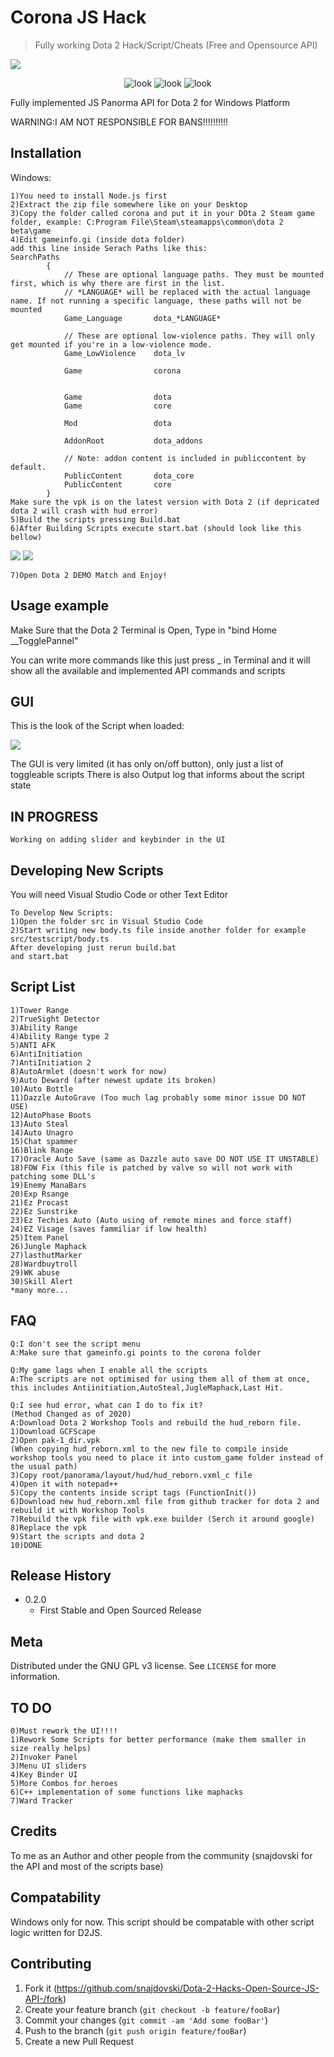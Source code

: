 # Corona JS Hack
> Fully working Dota 2 Hack/Script/Cheats (Free and Opensource API)
<img src="https://i.imgur.com/9Lgj8AF.png">
<p align="center">
<img src="https://i.imgur.com/xHQKu6e.png" alt="look">
<img src="https://i.imgur.com/2vlLUVg.png" alt="look">
<img src="https://i.imgur.com/dMnTqXs.png" alt="look">
</p>

Fully implemented JS Panorma API for Dota 2 for Windows Platform

WARNING:I AM NOT RESPONSIBLE FOR BANS!!!!!!!!!!


## Installation

Windows:

```
1)You need to install Node.js first
2)Extract the zip file somewhere like on your Desktop
3)Copy the folder called corona and put it in your DOta 2 Steam game folder, example: C:Program File\Steam\steamapps\common\dota 2 beta\game
4)Edit gameinfo.gi (inside dota folder)
add this line inside Serach Paths like this:
SearchPaths
		{
			// These are optional language paths. They must be mounted first, which is why there are first in the list.
			// *LANGUAGE* will be replaced with the actual language name. If not running a specific language, these paths will not be mounted
			Game_Language		dota_*LANGUAGE*

			// These are optional low-violence paths. They will only get mounted if you're in a low-violence mode.
			Game_LowViolence	dota_lv
					
			Game				corona
			
				
			Game				dota
			Game				core

			Mod					dota

			AddonRoot			dota_addons

			// Note: addon content is included in publiccontent by default.
			PublicContent		dota_core
			PublicContent		core
		}
Make sure the vpk is on the latest version with Dota 2 (if depricated dota 2 will crash with hud error)
5)Build the scripts pressing Build.bat
6)After Building Scripts execute start.bat (should look like this bellow)
```

<img src="https://i.imgur.com/0uXViww.png">
<img src="https://i.imgur.com/siQyYnT.png">

```
7)Open Dota 2 DEMO Match and Enjoy!
```
## Usage example

Make Sure that the Dota 2 Terminal is Open, Type in "bind Home __TogglePannel"

You can write more commands like this just press _ in Terminal and it will show all the available and implemented API commands and scripts

## GUI
This is the look of the Script when loaded:

<img src="https://i.imgur.com/5c5tRx0.png">


The GUI is very limited (it has only on/off button), only just a list of toggleable scripts
There is also Output log that informs about the script state

## IN PROGRESS
```
Working on adding slider and keybinder in the UI
```

## Developing New Scripts
You will need Visual Studio Code or other Text Editor
```
To Develop New Scripts:
1)Open the folder src in Visual Studio Code
2)Start writing new body.ts file inside another folder for example src/testscript/body.ts
After developing just rerun build.bat
and start.bat
```
## Script List
```
1)Tower Range
2)TrueSight Detector
3)Ability Range
4)Ability Range type 2
5)ANTI AFK
6)AntiInitiation
7)AntiInitiation 2
8)AutoArmlet (doesn't work for now)
9)Auto Deward (after newest update its broken)
10)Auto Bottle
11)Dazzle AutoGrave (Too much lag probably some minor issue DO NOT USE)
12)AutoPhase Boots
13)Auto Steal
14)Auto Unagro
15)Chat spammer
16)Blink Range
17)Oracle Auto Save (same as Dazzle auto save DO NOT USE IT UNSTABLE)
18)FOW Fix (this file is patched by valve so will not work with patching some DLL's
19)Enemy ManaBars
20)Exp Rsange
21)Ez Procast
22)Ez Sunstrike
23)Ez Techies Auto (Auto using of remote mines and force staff)
24)EZ Visage (saves fammiliar if low health)
25)Item Panel
26)Jungle Maphack
27)lasthutMarker
28)Wardbuytroll
29)WK abuse
30)Skill Alert
*many more...
```
## FAQ
```
Q:I don't see the script menu
A:Make sure that gameinfo.gi points to the corona folder

Q:My game lags when I enable all the scripts
A:The scripts are not optimised for using them all of them at once, this includes Antiinitiation,AutoSteal,JugleMaphack,Last Hit.

Q:I see hud error, what can I do to fix it?
(Method Changed as of 2020)
A:Download Dota 2 Workshop Tools and rebuild the hud_reborn file.
1)Download GCFScape
2)Open pak-1_dir.vpk
(When copying hud_reborn.xml to the new file to compile inside workshop tools you need to place it into custom_game folder instead of the usual path)
3)Copy root/panorama/layout/hud/hud_reborn.vxml_c file
4)Open it with notepad++
5)Copy the contents inside script tags (FunctionInit())
6)Download new hud_reborn.xml file from github tracker for dota 2 and rebuild it with Workshop Tools
7)Rebuild the vpk file with vpk.exe builder (Serch it around google)
8)Replace the vpk
9)Start the scripts and dota 2
10)DONE

```

## Release History

* 0.2.0
    * First Stable and Open Sourced Release

## Meta


Distributed under the GNU GPL v3 license. See ``LICENSE`` for more information.

## TO DO
```
0)Must rework the UI!!!!
1)Rework Some Scripts for better performance (make them smaller in size really helps)
2)Invoker Panel
3)Menu UI sliders
4)Key Binder UI
5)More Combos for heroes
6)C++ implementation of some functions like maphacks
7)Ward Tracker
```
## Credits
To me as an Author and other people from the community (snajdovski for the API and most of the scripts base)

## Compatability
Windows only for now.
This script should be compatable with other script logic written for D2JS.

## Contributing

1. Fork it (<https://github.com/snajdovski/Dota-2-Hacks-Open-Source-JS-API-/fork>)
2. Create your feature branch (`git checkout -b feature/fooBar`)
3. Commit your changes (`git commit -am 'Add some fooBar'`)
4. Push to the branch (`git push origin feature/fooBar`)
5. Create a new Pull Request


